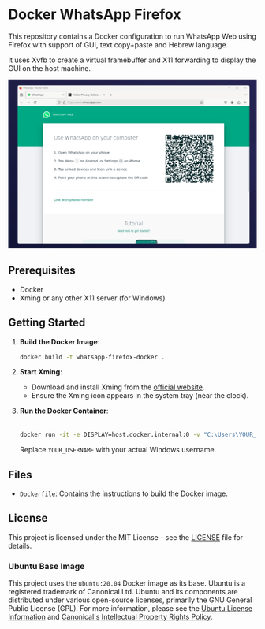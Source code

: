 # Docker WhatsApp Firefox

This repository contains a Docker configuration to run WhatsApp Web using Firefox with support of GUI, text copy+paste and Hebrew language.

It uses Xvfb to create a virtual framebuffer and X11 forwarding to display the GUI on the host machine.

![img.png](img.png)

## Prerequisites

- Docker
- Xming or any other X11 server (for Windows)

## Getting Started

1. **Build the Docker Image**:

   ```sh
   docker build -t whatsapp-firefox-docker .
   ```

2. **Start Xming**:
   - Download and install Xming from the [official website](https://sourceforge.net/projects/xming/).
   - Ensure the Xming icon appears in the system tray (near the clock).

3. **Run the Docker Container**:

   ```sh
   
   docker run -it -e DISPLAY=host.docker.internal:0 -v "C:\Users\YOUR_USERNAME\Downloads":/home/user/pdfs -v "C:\Users\YOUR_USERNAME\firefox-profile":/home/user/.mozilla/firefox whatsapp-pdf-docker
   ```

   Replace `YOUR_USERNAME` with your actual Windows username.

## Files

- `Dockerfile`: Contains the instructions to build the Docker image.

## License

This project is licensed under the MIT License - see the [LICENSE](LICENSE) file for details.

### Ubuntu Base Image

This project uses the `ubuntu:20.04` Docker image as its base. Ubuntu is a registered trademark of Canonical Ltd. Ubuntu and its components are distributed under various open-source licenses, primarily the GNU General Public License (GPL). For more information, please see the [Ubuntu License Information](https://ubuntu.com/licensing) and [Canonical's Intellectual Property Rights Policy](https://ubuntu.com/legal/intellectual-property-policy).

